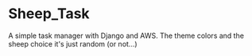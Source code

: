 # Sheep_Task

A simple task manager with Django and AWS. The theme colors and the sheep choice it's just random (or not...)
